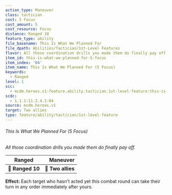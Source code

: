 ```yaml
---
action_type: Maneuver
class: tactician
cost: 5 Focus
cost_amount: 5
cost_resource: Focus
distance: Ranged 10
feature_type: ability
file_basename: This Is What We Planned For
file_dpath: Abilities/Tactician/1st-Level Features
flavor: All those coordination drills you made them do finally pay off.
item_id: this-is-what-we-planned-for-5-focus
item_index: '04'
item_name: This Is What We Planned For (5 Focus)
keywords:
  - Ranged
level: 1
scc:
  - mcdm.heroes.v1:feature.ability.tactician.1st-level-feature:this-is-what-we-planned-for-5-focus
scdc:
  - 1.1.1:11.2.4.1:04
source: mcdm.heroes.v1
target: Two allies
type: feature/ability/tactician/1st-level-feature
---
```


###### This Is What We Planned For (5 Focus)

*All those coordination drills you made them do finally pay off.*

| **Ranged**       |      **Maneuver** |
| ---------------- | ----------------: |
| **📏 Ranged 10** | **🎯 Two allies** |

**Effect:** Each target who hasn't acted yet this combat round can take their turn in any order immediately after yours.

